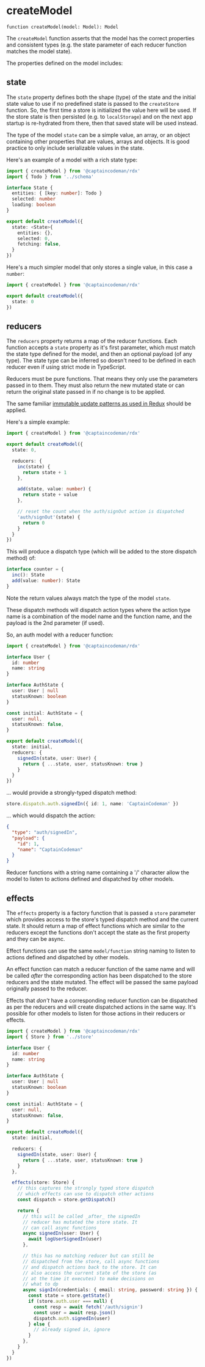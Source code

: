# createModel

`function createModel(model: Model): Model`

The `createModel` function asserts that the model has the correct properties and consistent types (e.g. the state parameter of each reducer function matches the model state).

The properties defined on the model includes:

## state

The `state` property defines both the shape (type) of the state and the initial state value to use if no predefined state is passed to the `createStore` function. So, the first time a store is initialized the value here will be used. If the store state is then persisted (e.g. to `localStorage`) and on the next app startup is re-hydrated from there, then that saved state will be used instead.

The type of the model `state` can be a simple value, an array, or an object containing other properties that are values, arrays and objects. It is good practice to only include serializable values in the state.

Here's an example of a model with a rich state type:

```ts
import { createModel } from '@captaincodeman/rdx'
import { Todo } from '../schema'

interface State {
  entities: { [key: number]: Todo }
  selected: number
  loading: boolean
}

export default createModel({
  state: <State>{
    entities: {},
    selected: 0,
    fetching: false,
  }
})
```

Here's a much simpler model that only stores a single value, in this case a `number`:

```ts
import { createModel } from '@captaincodeman/rdx'

export default createModel({
  state: 0
})
```

## reducers

The `reducers` property returns a map of the reducer functions. Each function accepts a `state` property as it's first parameter, which must match the state type defined for the model, and then an optional payload (of any type). The state type can be inferred so doesn't need to be defined in each reducer even if using strict mode in TypeScript.

Reducers must be pure functions. That means they only use the parameters passed in to them. They must also return the new mutated state or can return the original state passed in if no change is to be applied.

The same familiar [immutable update patterns as used in Redux](https://redux.js.org/recipes/structuring-reducers/immutable-update-patterns) should be applied.

Here's a simple example:

```ts
import { createModel } from '@captaincodeman/rdx'

export default createModel({
  state: 0,

  reducers: {
    inc(state) {
      return state + 1
    },

    add(state, value: number) {
      return state + value
    },

    // reset the count when the auth/signOut action is dispatched
    'auth/signOut'(state) {
      return 0
    }
  }
})
```

This will produce a dispatch type (which will be added to the store dispatch method) of:

```ts
interface counter = {
  inc(): State
  add(value: number): State
}
```

Note the return values always match the type of the model `state`.

These dispatch methods will dispatch action types where the action type name is a combination of the model name and the function name, and the payload is the 2nd parameter (if used).

So, an auth model with a reducer function:

```ts
import { createModel } from '@captaincodeman/rdx'

interface User {
  id: number
  name: string
}

interface AuthState {
  user: User | null
  statusKnown: boolean
}

const initial: AuthState = {
  user: null,
  statusKnown: false,
}

export default createModel({
  state: initial,
  reducers: {
    signedIn(state, user: User) {
      return { ...state, user, statusKnown: true }
    }
  }
})
```

&hellip; would provide a strongly-typed dispatch method:

```ts
store.dispatch.auth.signedIn({ id: 1, name: 'CaptainCodeman' })
```

&hellip; which would dispatch the action:

```json
{
  "type": "auth/signedIn",
  "payload": {
    "id": 1,
    "name": "CaptainCodeman"
  }
}
```

Reducer functions with a string name containing a '/' character allow the model to listen to actions defined and dispatched by other models.

## effects

The `effects` property is a factory function that is passed a `store` parameter which provides access to the store's typed dispatch method and the current state. It should return a map of effect functions which are similar to the reducers except the functions don't accept the state as the first property and they can be async.

Effect functions can use the same `model/function` string naming to listen to actions defined and dispatched by other models.

An effect function can match a reducer function of the same name and will be called _after_ the corresponding action has been dispatched to the store reducers and the state mutated. The effect will be passed the same payload originally passed to the reducer.

Effects that _don't_ have a corresponding reducer function can be dispatched as per the reducers and will create dispatched actions in the same way. It's possible for other models to listen for those actions in their reducers or effects.

```ts
import { createModel } from '@captaincodeman/rdx'
import { Store } from '../store'

interface User {
  id: number
  name: string
}

interface AuthState {
  user: User | null
  statusKnown: boolean
}

const initial: AuthState = {
  user: null,
  statusKnown: false,
}

export default createModel({
  state: initial,

  reducers: {
    signedIn(state, user: User) {
      return { ...state, user, statusKnown: true }
    }
  },

  effects(store: Store) {
    // this captures the strongly typed store dispatch
    // which effects can use to dispatch other actions
    const dispatch = store.getDispatch()

    return {
      // this will be called _after_ the signedIn
      // reducer has mutated the store state. It
      // can call async functions
      async signedIn(user: User) {
        await logUserSignedIn(user)
      },

      // this has no matching reducer but can still be
      // dispatched from the store, call async functions
      // and dispatch actions back to the store. It can
      // also access the current state of the store (as
      // at the time it executes) to make decisions on
      // what to dp
      async signIn(credentials: { email: string, password: string }) {
        const state = store.getState()
        if (store.auth.user === null) {
          const resp = await fetch('/auth/signin')
          const user = await resp.json()
          dispatch.auth.signedIn(user)
        } else {
          // already signed in, ignore
        }
      },
    }
  }
})
```